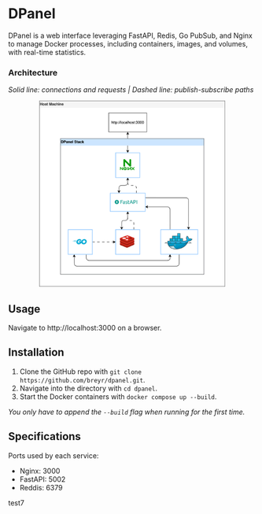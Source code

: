 # DPanel

DPanel is a web interface leveraging FastAPI, Redis, Go PubSub, and Nginx to manage Docker processes, including containers, images, and volumes, with real-time statistics.

### Architecture

*Solid line: connections and requests | Dashed line: publish-subscribe paths*

<div style="width: 75%; margin: 0 auto;">
    <img src="./DPanel.drawio.svg" alt="Alt text">
</div>

## Usage

Navigate to http://localhost:3000 on a browser.

## Installation

1. Clone the GitHub repo with ```git clone https://github.com/breyr/dpanel.git```.
2. Navigate into the directory with ```cd dpanel```.
3. Start the Docker containers with ```docker compose up --build```.

*You only have to append the ```--build``` flag when running for the first time.*

## Specifications

Ports used by each service:

- Nginx: 3000
- FastAPI: 5002
- Reddis: 6379

test7
